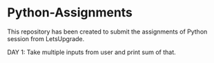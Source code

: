 # Python-Assignments

This repository has been created to submit the assignments of Python session from LetsUpgrade.

DAY 1: Take multiple inputs from user and print sum of that.
